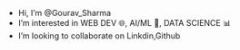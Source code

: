 - Hi, I’m @Gourav_Sharma
- I’m interested in WEB DEV 🌐, AI/ML 🤖, DATA SCIENCE 📊
- I’m looking to collaborate on Linkdin,Github




<!---
GouravSharma26/GouravSharma26 is a ✨ special ✨ repository because its `README.md` (this file) appears on your GitHub profile.
You can click the Preview link to take a look at your changes.
--->
